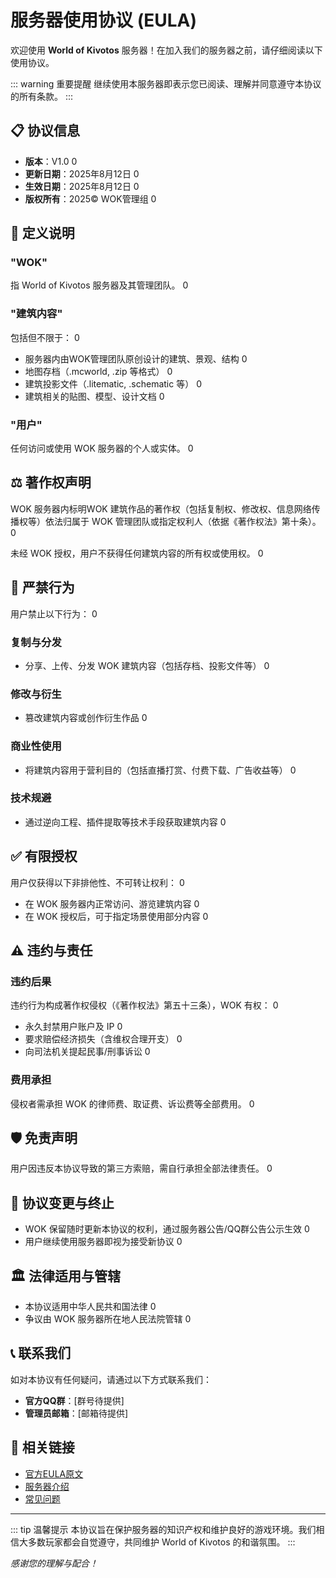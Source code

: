 # 服务器使用协议 (EULA)

欢迎使用 **World of Kivotos** 服务器！在加入我们的服务器之前，请仔细阅读以下使用协议。

::: warning 重要提醒
继续使用本服务器即表示您已阅读、理解并同意遵守本协议的所有条款。
:::

## 📋 协议信息

- **版本**：V1.0 <mcreference link="https://github.com/World-of-Kivotos/WOK-EULA/blob/main/EULA.md" index="0">0</mcreference>
- **更新日期**：2025年8月12日 <mcreference link="https://github.com/World-of-Kivotos/WOK-EULA/blob/main/EULA.md" index="0">0</mcreference>
- **生效日期**：2025年8月12日 <mcreference link="https://github.com/World-of-Kivotos/WOK-EULA/blob/main/EULA.md" index="0">0</mcreference>
- **版权所有**：2025© WOK管理组 <mcreference link="https://github.com/World-of-Kivotos/WOK-EULA/blob/main/EULA.md" index="0">0</mcreference>

## 📖 定义说明

### "WOK"
指 World of Kivotos 服务器及其管理团队。 <mcreference link="https://github.com/World-of-Kivotos/WOK-EULA/blob/main/EULA.md" index="0">0</mcreference>

### "建筑内容"
包括但不限于： <mcreference link="https://github.com/World-of-Kivotos/WOK-EULA/blob/main/EULA.md" index="0">0</mcreference>
- 服务器内由WOK管理团队原创设计的建筑、景观、结构 <mcreference link="https://github.com/World-of-Kivotos/WOK-EULA/blob/main/EULA.md" index="0">0</mcreference>
- 地图存档（.mcworld, .zip 等格式） <mcreference link="https://github.com/World-of-Kivotos/WOK-EULA/blob/main/EULA.md" index="0">0</mcreference>
- 建筑投影文件（.litematic, .schematic 等） <mcreference link="https://github.com/World-of-Kivotos/WOK-EULA/blob/main/EULA.md" index="0">0</mcreference>
- 建筑相关的贴图、模型、设计文档 <mcreference link="https://github.com/World-of-Kivotos/WOK-EULA/blob/main/EULA.md" index="0">0</mcreference>

### "用户"
任何访问或使用 WOK 服务器的个人或实体。 <mcreference link="https://github.com/World-of-Kivotos/WOK-EULA/blob/main/EULA.md" index="0">0</mcreference>

## ⚖️ 著作权声明

WOK 服务器内标明WOK 建筑作品的著作权（包括复制权、修改权、信息网络传播权等）依法归属于 WOK 管理团队或指定权利人（依据《著作权法》第十条）。 <mcreference link="https://github.com/World-of-Kivotos/WOK-EULA/blob/main/EULA.md" index="0">0</mcreference>

未经 WOK 授权，用户不获得任何建筑内容的所有权或使用权。 <mcreference link="https://github.com/World-of-Kivotos/WOK-EULA/blob/main/EULA.md" index="0">0</mcreference>

## 🚫 严禁行为

用户禁止以下行为： <mcreference link="https://github.com/World-of-Kivotos/WOK-EULA/blob/main/EULA.md" index="0">0</mcreference>

### 复制与分发
- 分享、上传、分发 WOK 建筑内容（包括存档、投影文件等） <mcreference link="https://github.com/World-of-Kivotos/WOK-EULA/blob/main/EULA.md" index="0">0</mcreference>

### 修改与衍生
- 篡改建筑内容或创作衍生作品 <mcreference link="https://github.com/World-of-Kivotos/WOK-EULA/blob/main/EULA.md" index="0">0</mcreference>

### 商业性使用
- 将建筑内容用于营利目的（包括直播打赏、付费下载、广告收益等） <mcreference link="https://github.com/World-of-Kivotos/WOK-EULA/blob/main/EULA.md" index="0">0</mcreference>

### 技术规避
- 通过逆向工程、插件提取等技术手段获取建筑内容 <mcreference link="https://github.com/World-of-Kivotos/WOK-EULA/blob/main/EULA.md" index="0">0</mcreference>

## ✅ 有限授权

用户仅获得以下非排他性、不可转让权利： <mcreference link="https://github.com/World-of-Kivotos/WOK-EULA/blob/main/EULA.md" index="0">0</mcreference>

- 在 WOK 服务器内正常访问、游览建筑内容 <mcreference link="https://github.com/World-of-Kivotos/WOK-EULA/blob/main/EULA.md" index="0">0</mcreference>
- 在 WOK 授权后，可于指定场景使用部分内容 <mcreference link="https://github.com/World-of-Kivotos/WOK-EULA/blob/main/EULA.md" index="0">0</mcreference>

## ⚠️ 违约与责任

### 违约后果
违约行为构成著作权侵权（《著作权法》第五十三条），WOK 有权： <mcreference link="https://github.com/World-of-Kivotos/WOK-EULA/blob/main/EULA.md" index="0">0</mcreference>

- 永久封禁用户账户及 IP <mcreference link="https://github.com/World-of-Kivotos/WOK-EULA/blob/main/EULA.md" index="0">0</mcreference>
- 要求赔偿经济损失（含维权合理开支） <mcreference link="https://github.com/World-of-Kivotos/WOK-EULA/blob/main/EULA.md" index="0">0</mcreference>
- 向司法机关提起民事/刑事诉讼 <mcreference link="https://github.com/World-of-Kivotos/WOK-EULA/blob/main/EULA.md" index="0">0</mcreference>

### 费用承担
侵权者需承担 WOK 的律师费、取证费、诉讼费等全部费用。 <mcreference link="https://github.com/World-of-Kivotos/WOK-EULA/blob/main/EULA.md" index="0">0</mcreference>

## 🛡️ 免责声明

用户因违反本协议导致的第三方索赔，需自行承担全部法律责任。 <mcreference link="https://github.com/World-of-Kivotos/WOK-EULA/blob/main/EULA.md" index="0">0</mcreference>

## 📝 协议变更与终止

- WOK 保留随时更新本协议的权利，通过服务器公告/QQ群公告公示生效 <mcreference link="https://github.com/World-of-Kivotos/WOK-EULA/blob/main/EULA.md" index="0">0</mcreference>
- 用户继续使用服务器即视为接受新协议 <mcreference link="https://github.com/World-of-Kivotos/WOK-EULA/blob/main/EULA.md" index="0">0</mcreference>

## 🏛️ 法律适用与管辖

- 本协议适用中华人民共和国法律 <mcreference link="https://github.com/World-of-Kivotos/WOK-EULA/blob/main/EULA.md" index="0">0</mcreference>
- 争议由 WOK 服务器所在地人民法院管辖 <mcreference link="https://github.com/World-of-Kivotos/WOK-EULA/blob/main/EULA.md" index="0">0</mcreference>

## 📞 联系我们

如对本协议有任何疑问，请通过以下方式联系我们：

- **官方QQ群**：[群号待提供]
- **管理员邮箱**：[邮箱待提供]

## 🔗 相关链接

- [官方EULA原文](https://github.com/World-of-Kivotos/WOK-EULA/blob/main/EULA.md)
- [服务器介绍](/server/)
- [常见问题](/faq)

---

::: tip 温馨提示
本协议旨在保护服务器的知识产权和维护良好的游戏环境。我们相信大多数玩家都会自觉遵守，共同维护 World of Kivotos 的和谐氛围。
:::

*感谢您的理解与配合！*